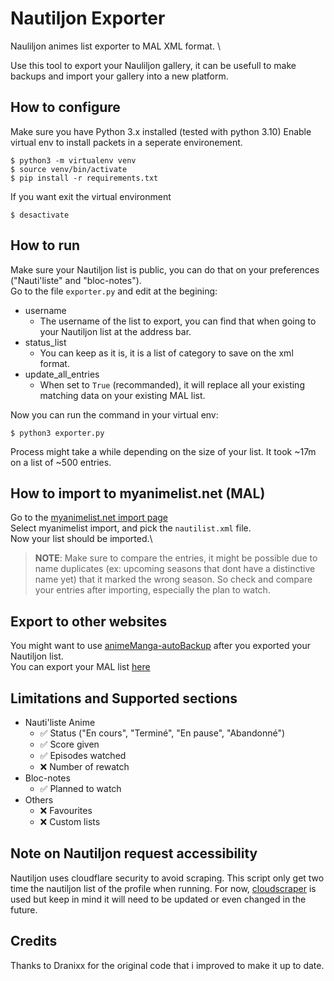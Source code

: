 # Nautiljon Exporter

Nauliljon animes list exporter to MAL XML format. \

Use this tool to export your Nauliljon gallery, it can be usefull to make backups and import your gallery into a new platform.

## How to configure
Make sure you have Python 3.x installed (tested with python 3.10)
Enable virtual env to install packets in a seperate environement.
```shell
$ python3 -m virtualenv venv
$ source venv/bin/activate
$ pip install -r requirements.txt
```
If you want exit the virtual environment
```shell
$ desactivate
```

## How to run
Make sure your Nautiljon list is public, you can do that on your preferences ("Nauti'liste" and "bloc-notes"). \
Go to the file `exporter.py` and edit at the begining:
- username
    - The username of the list to export, you can find that when going to your Nautiljon list at the address bar.
- status_list
    - You can keep as it is, it is a list of category to save on the xml format.
- update_all_entries
    - When set to `True` (recommanded), it will replace all your existing matching data on your existing MAL list.

Now you can run the command in your virtual env:
```shell
$ python3 exporter.py
```
Process might take a while depending on the size of your list. It took ~17m on a list of ~500 entries.

## How to import to myanimelist.net (MAL)
Go to the [myanimelist.net import page](https://myanimelist.net/import.php) \
Select myanimelist import, and pick the `nautilist.xml` file. \
Now your list should be imported.\
> **NOTE**: Make sure to compare the entries, it might be possible due to name duplicates (ex: upcoming seasons that dont have a distinctive name yet) that it marked the wrong season. So check and compare your entries after importing, especially the plan to watch.

## Export to other websites
You might want to use [animeManga-autoBackup](https://github.com/Animanga-Initiative/animeManga-autoBackup) after you exported your Nautiljon list. \
You can export your MAL list [here](https://myanimelist.net/panel.php?go=export)

## Limitations and Supported sections
- Nauti'liste Anime
    - ✅ Status ("En cours", "Terminé", "En pause", "Abandonné")
    - ✅ Score given
    - ✅ Episodes watched
    - ❌ Number of rewatch
- Bloc-notes
    - ✅ Planned to watch
- Others
    - ❌ Favourites
    - ❌ Custom lists

## Note on Nautiljon request accessibility 
Nautiljon uses cloudflare security to avoid scraping. This script only get two time the nautiljon list of the profile when running. For now, [cloudscraper](https://github.com/VeNoMouS/cloudscraper) is used but keep in mind it will need to be updated or even changed in the future.

## Credits

Thanks to Dranixx for the original code that i improved to make it up to date.
